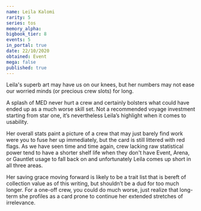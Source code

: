 ```yaml
---
name: Leila Kalomi
rarity: 5
series: tos
memory_alpha:
bigbook_tier: 8
events: 5
in_portal: true
date: 22/10/2020
obtained: Event
mega: false
published: true
---
```


Leila's superb art may have us on our knees, but her numbers may not ease our worried minds (or precious crew slots) for long.

A splash of MED never hurt a crew and certainly bolsters what could have ended up as a much worse skill set. Not a recommended voyage investment starting from star one, it’s nevertheless Leila’s highlight when it comes to usability.

Her overall stats paint a picture of a crew that may just barely find work were you to fuse her up immediately, but the card is still littered with red flags. As we have seen time and time again, crew lacking raw statistical power tend to have a shorter shelf life when they don't have Event, Arena, or Gauntlet usage to fall back on and unfortunately Leila comes up short in all three areas.

Her saving grace moving forward is likely to be a trait list that is bereft of collection value as of this writing, but shouldn’t be a dud for too much longer. For a one-off crew, you could do much worse, just realize that long-term she profiles as a card prone to continue her extended stretches of irrelevance.
